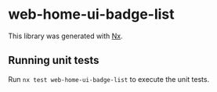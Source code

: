 # web-home-ui-badge-list

This library was generated with [Nx](https://nx.dev).

## Running unit tests

Run `nx test web-home-ui-badge-list` to execute the unit tests.
